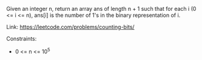 Given an integer n, return an array ans of length n + 1 such that for
each i (0 <= i <= n), ans[i] is the number of 1's in the binary
representation of i.

Link: https://leetcode.com/problems/counting-bits/

Constraints:
* 0 <= n <= 10<sup>5</sup>
